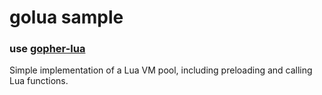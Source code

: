 # golua sample

### use [gopher-lua](https://github.com/yuin/gopher-lua) 

Simple implementation of a Lua VM pool, including preloading and calling Lua functions.